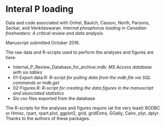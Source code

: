 # Interal P loading

Data and code associated with Orihel, Baulch, Casson, North, Parsons, Seckar, and Venkiteswaran. *Internal phosphorus loading in Canadian freshwaters: A critical review and data analysis.*

Manuscript submitted October 2016.

The raw data and R-scripts used to perform the analyses and figures are here:

* Internal_P_Review_Database_for_archive.mdb: *MS Access database with six tables*
* 01-Export data.R: *R-script for pulling data from the mdb file via SQL commands or mdb.get*
* 02-Figures.R: *R-script for creating the data figures in the manuscript and associated statistics*
* Six csv files exported from the database

The R-scripts for the analyses and figures require (at the very least) RODBC or Hmisc, rpart, rpart.plot, ggplot2, grid, gridExtra, GGally, Cairo, plyr, dplyr. Thanks to the authors of these packages.
